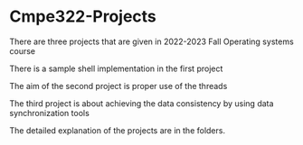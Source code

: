 # Cmpe322-Projects
There are three projects that are given in 2022-2023 Fall Operating systems course

There is a sample shell implementation in the first project

The aim of the second project is proper use of the threads

The third project is about achieving the data consistency by using data synchronization tools

The detailed explanation of the projects are in the folders.
